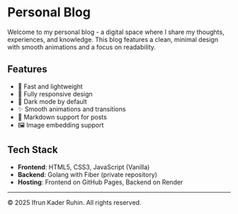 # Personal Blog

Welcome to my personal blog - a digital space where I share my thoughts, experiences, and knowledge. This blog features a clean, minimal design with smooth animations and a focus on readability.

## Features

- 🚀 Fast and lightweight
- 📱 Fully responsive design
- 🌙 Dark mode by default
- ✨ Smooth animations and transitions
- 📝 Markdown support for posts
- 🖼️ Image embedding support

## Tech Stack

- **Frontend**: HTML5, CSS3, JavaScript (Vanilla)
- **Backend**: Golang with Fiber (private repository)
- **Hosting**: Frontend on GitHub Pages, Backend on Render

---

© 2025 Ifrun Kader Ruhin. All rights reserved.
